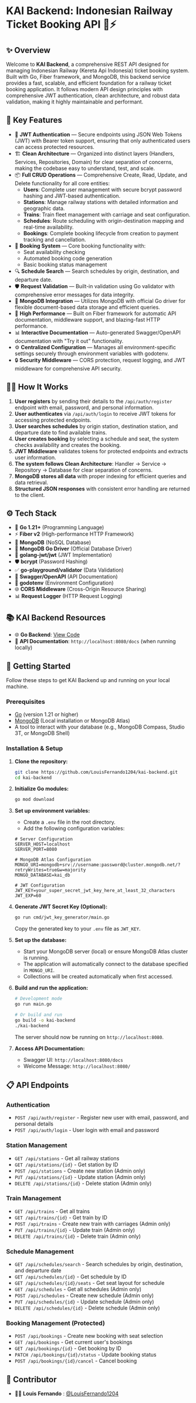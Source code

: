 # KAI Backend: Indonesian Railway Ticket Booking API 🚆⚡

## ✨ Overview

Welcome to **KAI Backend**, a comprehensive REST API designed for managing Indonesian Railway (Kereta Api Indonesia) ticket booking system. Built with Go, Fiber framework, and MongoDB, this backend service provides a fast, scalable, and efficient foundation for a railway ticket booking application. It follows modern API design principles with comprehensive JWT authentication, clean architecture, and robust data validation, making it highly maintainable and performant.

## 🔋 Key Features

- 🔐 **JWT Authentication** — Secure endpoints using JSON Web Tokens (JWT) with Bearer token support, ensuring that only authenticated users can access protected resources.
- 🏗️ **Clean Architecture** — Organized into distinct layers (Handlers, Services, Repositories, Domain) for clear separation of concerns, making the codebase easy to understand, test, and scale.
- 📦 **Full CRUD Operations** — Comprehensive Create, Read, Update, and Delete functionality for all core entities:
  - **Users**: Complete user management with secure bcrypt password hashing and JWT-based authentication.
  - **Stations**: Manage railway stations with detailed information and geographic data.
  - **Trains**: Train fleet management with carriage and seat configuration.
  - **Schedules**: Route scheduling with origin-destination mapping and real-time availability.
  - **Bookings**: Complete booking lifecycle from creation to payment tracking and cancellation.
- 🎫 **Booking System** — Core booking functionality with:
  - Seat availability checking
  - Automated booking code generation
  - Basic booking status management
- 🔍 **Schedule Search** — Search schedules by origin, destination, and departure date.
- 🛡️ **Request Validation** — Built-in validation using Go validator with comprehensive error messages for data integrity.
- 🍃 **MongoDB Integration** — Utilizes MongoDB with official Go driver for flexible document-based data storage and efficient queries.
- 🚀 **High Performance** — Built on Fiber framework for automatic API documentation, middleware support, and blazing-fast HTTP performance.
- 📊 **Interactive Documentation** — Auto-generated Swagger/OpenAPI documentation with "Try it out" functionality.
- ⚙️ **Centralized Configuration** — Manages all environment-specific settings securely through environment variables with godotenv.
- 🔒 **Security Middleware** — CORS protection, request logging, and JWT middleware for comprehensive API security.

## 🧑‍💻 How It Works

1. **User registers** by sending their details to the `/api/auth/register` endpoint with email, password, and personal information.
2. **User authenticates** via `/api/auth/login` to receive JWT tokens for accessing protected endpoints.
3. **User searches schedules** by origin station, destination station, and departure date to find available trains.
4. **User creates booking** by selecting a schedule and seat, the system checks availability and creates the booking.
5. **JWT Middleware** validates tokens for protected endpoints and extracts user information.
6. **The system follows Clean Architecture**: Handler → Service → Repository → Database for clear separation of concerns.
7. **MongoDB stores all data** with proper indexing for efficient queries and data retrieval.
8. **Structured JSON responses** with consistent error handling are returned to the client.

## ⚙️ Tech Stack

- 🐹 **Go 1.21+** (Programming Language)
- ⚡ **Fiber v2** (High-performance HTTP Framework)
- 🍃 **MongoDB** (NoSQL Database)
- 🔗 **MongoDB Go Driver** (Official Database Driver)
- 🔐 **golang-jwt/jwt** (JWT Implementation)
- 🛡️ **bcrypt** (Password Hashing)
- ✅ **go-playground/validator** (Data Validation)
- 📝 **Swagger/OpenAPI** (API Documentation)
- 🔄 **godotenv** (Environment Configuration)
- 🌐 **CORS Middleware** (Cross-Origin Resource Sharing)
- 📊 **Request Logger** (HTTP Request Logging)

## 📚 KAI Backend Resources

- 🌐 **Go Backend**: [View Code](https://github.com/LouisFernando1204/kai-backend)
- 📖 **API Documentation**: `http://localhost:8080/docs` (when running locally)

## 🚀 Getting Started

Follow these steps to get KAI Backend up and running on your local machine.

### Prerequisites

- [Go](https://golang.org/dl/) (version 1.21 or higher)
- [MongoDB](https://www.mongodb.com/try/download/community) (Local installation or MongoDB Atlas)
- A tool to interact with your database (e.g., MongoDB Compass, Studio 3T, or MongoDB Shell)

### Installation & Setup

1. **Clone the repository:**

   ```bash
   git clone https://github.com/LouisFernando1204/kai-backend.git
   cd kai-backend
   ```

2. **Initialize Go modules:**

   ```bash
   go mod download
   ```

3. **Set up environment variables:**

   - Create a `.env` file in the root directory.
   - Add the following configuration variables:

   ```env
   # Server Configuration
   SERVER_HOST=localhost
   SERVER_PORT=8080

   # MongoDB Atlas Configuration
   MONGO_URI=mongodb+srv://username:password@cluster.mongodb.net/?retryWrites=true&w=majority
   MONGO_DATABASE=kai_db

   # JWT Configuration
   JWT_KEY=your_super_secret_jwt_key_here_at_least_32_characters
   JWT_EXP=60
   ```

4. **Generate JWT Secret Key (Optional):**

   ```bash
   go run cmd/jwt_key_generator/main.go
   ```

   Copy the generated key to your `.env` file as `JWT_KEY`.

5. **Set up the database:**

   - Start your MongoDB server (local) or ensure MongoDB Atlas cluster is running.
   - The application will automatically connect to the database specified in `MONGO_URI`.
   - Collections will be created automatically when first accessed.

6. **Build and run the application:**

   ```bash
   # Development mode
   go run main.go

   # Or build and run
   go build -o kai-backend
   ./kai-backend
   ```

   The server should now be running on `http://localhost:8080`.

7. **Access API Documentation:**
   - Swagger UI: `http://localhost:8080/docs`
   - Welcome Message: `http://localhost:8080/`

## 📋 API Endpoints

### Authentication

- `POST /api/auth/register` - Register new user with email, password, and personal details
- `POST /api/auth/login` - User login with email and password

### Station Management

- `GET /api/stations` - Get all railway stations
- `GET /api/stations/{id}` - Get station by ID
- `POST /api/stations` - Create new station (Admin only)
- `PUT /api/stations/{id}` - Update station (Admin only)
- `DELETE /api/stations/{id}` - Delete station (Admin only)

### Train Management

- `GET /api/trains` - Get all trains
- `GET /api/trains/{id}` - Get train by ID
- `POST /api/trains` - Create new train with carriages (Admin only)
- `PUT /api/trains/{id}` - Update train (Admin only)
- `DELETE /api/trains/{id}` - Delete train (Admin only)

### Schedule Management

- `GET /api/schedules/search` - Search schedules by origin, destination, and departure date
- `GET /api/schedules/{id}` - Get schedule by ID
- `GET /api/schedules/{id}/seats` - Get seat layout for schedule
- `GET /api/schedules` - Get all schedules (Admin only)
- `POST /api/schedules` - Create new schedule (Admin only)
- `PUT /api/schedules/{id}` - Update schedule (Admin only)
- `DELETE /api/schedules/{id}` - Delete schedule (Admin only)

### Booking Management (Protected)

- `POST /api/bookings` - Create new booking with seat selection
- `GET /api/bookings` - Get current user's bookings
- `GET /api/bookings/{id}` - Get booking by ID
- `PATCH /api/bookings/{id}/status` - Update booking status
- `POST /api/bookings/{id}/cancel` - Cancel booking

## 🤝 Contributor

- 🧑‍💻 **Louis Fernando** : [@LouisFernando1204](https://github.com/LouisFernando1204)